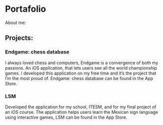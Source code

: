 # Portafolio

About me: 

## Projects:

### Endgame: chess database

I always loved chess and computers, Endgame is a convergence of both my passions. An iOS application, that lets users see all the world championship games. I developed this application on my free time and it’s the project that I’m the most proud of.  Endgame: chess database can be found in the App Store.

### LSM

Developed the application for my school, ITESM, and for my final project of an iOS course. The application helps users learn the Mexican sign language using interactive games, LSM can be found in the App Store.


